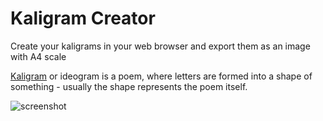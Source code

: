 # Kaligram Creator
Create your kaligrams in your web browser and export them as an image with A4 scale

[Kaligram](https://cs.wikipedia.org/wiki/Kaligram) or ideogram is a poem, where letters are formed into a shape of something - usually the shape represents the poem itself.

![screenshot](https://user-images.githubusercontent.com/15877754/34064026-670bc506-e1f6-11e7-872e-8004d96dda9e.png)